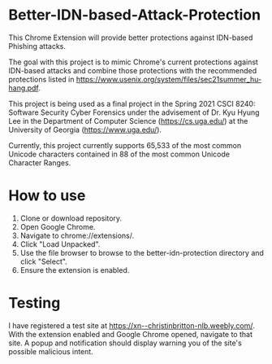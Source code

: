 # Better-IDN-based-Attack-Protection
This Chrome Extension will provide better protections against IDN-based Phishing attacks. 

The goal with this project is to mimic Chrome's current protections against IDN-based attacks and combine those protections with the recommended protections listed in https://www.usenix.org/system/files/sec21summer_hu-hang.pdf.

This project is being used as a final project in the Spring 2021 CSCI 8240: Software Security Cyber Forensics under the advisement of Dr. Kyu Hyung Lee in the Department of Computer Science (https://cs.uga.edu/) at the University of Georgia (https://www.uga.edu/). 

Currently, this project currently supports 65,533 of the most common Unicode characters contained in 88 of the most common Unicode Character Ranges. 

# How to use
1. Clone or download repository.
2. Open Google Chrome.
3. Navigate to chrome://extensions/.
4. Click "Load Unpacked".
5. Use the file browser to browse to the better-idn-protection directory and click "Select".
6. Ensure the extension is enabled.

# Testing
I have registered a test site at https://xn--christinbritton-nlb.weebly.com/. With the extension enabled and Google Chrome opened, navigate to that site. A popup and notification should display warning you of the site's possible malicious intent. 
